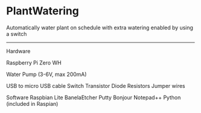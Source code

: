 # PlantWatering
Automatically water plant on schedule with extra watering enabled by using a switch

-------------------------------------------------------------------------------------
Hardware

Raspberry Pi Zero WH 

Water Pump (3-6V, max 200mA) 

USB to micro USB cable
Switch
Transistor
Diode
Resistors
Jumper wires

Software
Raspbian Lite
BanelaEtcher
Putty
Bonjour
Notepad++
Python (included in Raspian)




